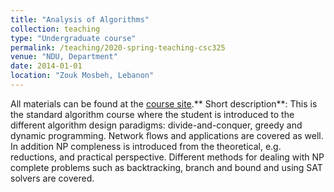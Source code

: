 ```yaml
---
title: "Analysis of Algorithms"
collection: teaching
type: "Undergraduate course"
permalink: /teaching/2020-spring-teaching-csc325
venue: "NDU, Department"
date: 2014-01-01
location: "Zouk Mosbeh, Lebanon"
---
```


All materials can be found at the [course site](https://hikmatfarhat-ndu/NDU-CSC325/inclass).** Short description**: This is the standard algorithm course where the student is introduced to the
different algorithm design paradigms: divide-and-conquer, greedy and dynamic programming.
Network flows and applications are covered as well. In addition NP compleness is introduced from
the theoretical, e.g. reductions, and practical perspective. Different methods for dealing with
NP complete problems such as backtracking, branch and bound and using SAT solvers are covered.
